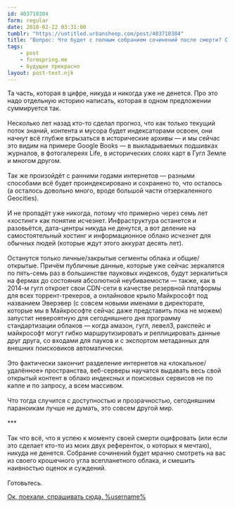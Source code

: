 ```yaml
---
id: 403710304
form: regular
date: 2010-02-22 03:31:00
tumblr: "https://untitled.urbansheep.com/post/403710304"
title: "Вопрос: Что будет с полным собранием сочинений после смерти? С тем, что во внешней памяти всех видов?"
tags:
    - post
    - formspring.me
    - будущее прекрасно
layout: post-text.njk
---
```


<p class="formspringmeAnswer">Та часть, которая в цифре, никуда и никогда уже не денется. Про это надо отдельную историю написать, которая в одном предложении суммируется так.<br/><br/>
Несколько лет назад кто-то сделал прогноз, что как только текущий поток знаний, контента и мусора будет индексаторами освоен, они начнут всё глубже вгрызаться в исторические архивы — и мы сейчас это видим на примере Google Books — в выкладываемых подшивках журналов, в фотогалереях Life, в исторических слоях карт в Гугл Земле и многом другом.<br/><br/>
Так же произойдёт с ранними годами интернетов — разными способами всё будет проиндексировано и сохранено то, что осталось (а осталось довольно много, вроде большой части отзеркаленного Geocities).<br/><br/>
И не пропадёт уже никогда, потому что примерно через семь лет «хостинг» как понятие исчезнет. Инфраструктура останется и разовьётся, дата-центры никуда не денутся, а вот деление на самостоятельный хостинг и информационное облако исчезнет для обычных людей (которые ждут этого аккурат десять лет).<br/><br/>
Останутся только личные/закрытые сегменты облака и общие/открытые. Причём публичные данные, которые уже сейчас зеркалятся по пять-семь раз в большинстве пауковых индексов, будут зеркалиться на фермах до состояния абсолютной неубиваемости — также, как в 2014-м гугл откроет свои CDN-сети в качестве резервной платформы для всех торрент-трекеров, а онлайновое крыло Майкрософт под названием Эверэвер (с совсем новыми именами в директорате, которые мы в Майкрософте сейчас даже представить пока не можем) запустит невероятную для сегодняшнего дня программу стандартизации облаков — когда амазон, гугл, левел3, ракспейс и майкрософт могут гибко маршрутизировать и реплицировать данные друг друга, со входами для пауков и с экспортом метаданных для внешних поисковиков автоматически.<br/><br/>
Это фактически закончит разделение интернетов на «локальное/удалённое» пространства, веб-серверы научатся выдавать весь свой открытый контент в облако индексных и поисковых сервисов не по капле и по запросу, а всем массивом.<br/><br/>
Что тогда случится с доступностью и прозрачностью, сегодняшним параноикам лучше не думать, это совсем другой мир.<br/><br/>
***<br/><br/>
Так что всё, что я успею к моменту своей смерти оцифровать (или если это сделает кто-то из моих двух референток, о которых я мечтаю), никуда не денется. Собрание сочинений будет мрачно смотреть на вас из своего крошечного угла всепланетного облака, и смешить наивностью оценок и суждений.<br/><br/>
Готовьтесь.</p>

<p class="formspringmeFooter">
    <a href="http://formspring.me/urbansheep">Ок, поехали, спрашивать сюда, %username%</a>
</p>


